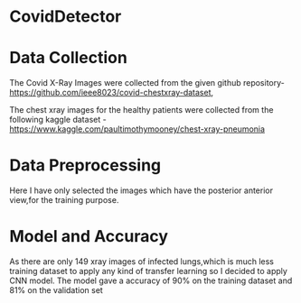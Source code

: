 # CovidDetector

# Data Collection
The Covid X-Ray Images were collected from the given github repository-https://github.com/ieee8023/covid-chestxray-dataset,

The chest xray images for the healthy patients were collected from the following kaggle dataset -https://www.kaggle.com/paultimothymooney/chest-xray-pneumonia

# Data Preprocessing
Here I have only selected the images which have the posterior anterior view,for the training purpose.


# Model and Accuracy
As there are only 149 xray images of infected lungs,which is much less training dataset to apply any kind of transfer learning so I decided to apply CNN model.
The model gave a accuracy of 90% on the training dataset and 81% on the validation set
